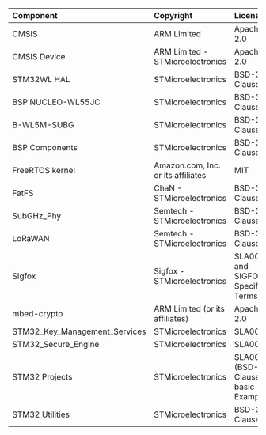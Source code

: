 | Component                       | Copyright                          | License                                          |
|:---------                       |:----------                         |:-------                                          |
| CMSIS                           | ARM Limited                        | Apache-2.0                                       |
| CMSIS Device                    | ARM Limited - STMicroelectronics   | Apache-2.0                                       |
| STM32WL HAL                     | STMicroelectronics                 | BSD-3-Clause                                     |
| BSP NUCLEO-WL55JC               | STMicroelectronics                 | BSD-3-Clause                                     |
| B-WL5M-SUBG                     | STMicroelectronics                 | BSD-3-Clause                                     |
| BSP Components                  | STMicroelectronics                 | BSD-3-Clause                                     |
| FreeRTOS kernel                 | Amazon.com, Inc. or its affiliates | MIT                                              |
| FatFS                           | ChaN - STMicroelectronics          | BSD-3-Clause                                     |
| SubGHz_Phy                      | Semtech - STMicroelectronics       | BSD-3-Clause                                     |
| LoRaWAN                         | Semtech - STMicroelectronics       | BSD-3-Clause                                     |
| Sigfox                          | Sigfox - STMicroelectronics        | SLA0044 and SIGFOX Specific Terms                |
| mbed-crypto                     | ARM Limited (or its affiliates)    | Apache-2.0                                       |
| STM32_Key_Management_Services   | STMicroelectronics                 | SLA0044                                          |
| STM32_Secure_Engine             | STMicroelectronics                 | SLA0044                                          |
| STM32 Projects                  | STMicroelectronics                 | SLA0044 (BSD-3-Clause for basic Examples)        |
| STM32 Utilities                 | STMicroelectronics                 | BSD-3-Clause                                     |